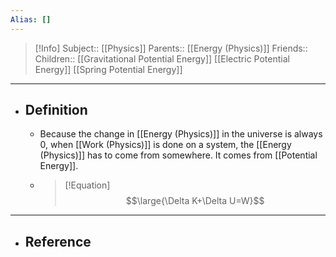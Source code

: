 ```yaml
---
Alias: []
---
```

> [!Info]
> Subject:: [[Physics]]
> Parents:: [[Energy (Physics)]]
> Friends:: 
> Children:: [[Gravitational Potential Energy]] [[Electric Potential Energy]] [[Spring Potential Energy]]
---
- ## Definition
	- Because the change in [[Energy (Physics)]] in the universe is always 0, when [[Work (Physics)]] is done on a system, the [[Energy (Physics)]] has to come from somewhere. It comes from [[Potential Energy]].
	- > [!Equation]
	  > $$\large{\Delta K+\Delta U=W}$$
---
- ## Reference